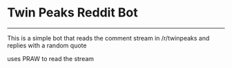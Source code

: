 # Twin Peaks Reddit Bot

----

This is a simple bot that reads the comment stream in /r/twinpeaks and replies with a random quote

uses PRAW to read the stream
